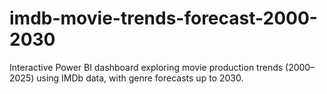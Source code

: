 # imdb-movie-trends-forecast-2000-2030
Interactive Power BI dashboard exploring movie production trends (2000–2025) using IMDb data, with genre forecasts up to 2030.
